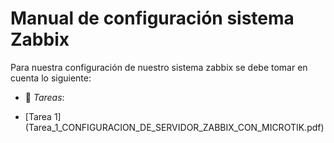 # Manual de configuración sistema Zabbix
Para nuestra configuración de nuestro sistema zabbix se debe tomar en cuenta lo siguiente:
- :file_folder: _Tareas_:
+ [Tarea 1] (Tarea_1_CONFIGURACION_DE_SERVIDOR_ZABBIX_CON_MICROTIK.pdf)
